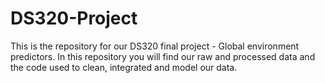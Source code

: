 # DS320-Project
This is the repository for our DS320 final project - Global environment predictors.
In this repository you will find our raw and processed data and the code used to clean, integrated and model our data. 
